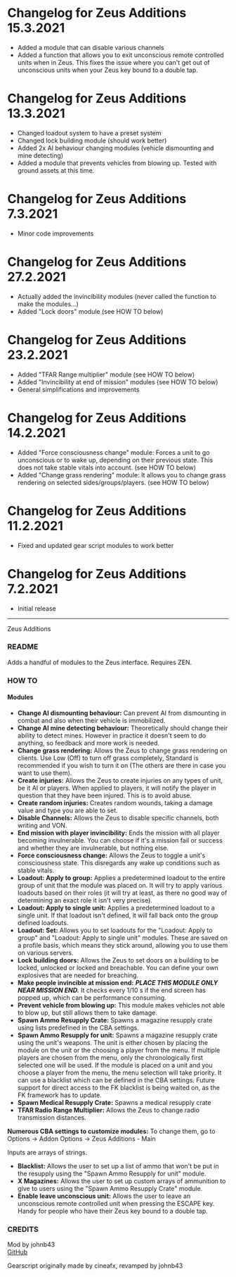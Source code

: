 # Changelog for Zeus Additions 15.3.2021

- Added a module that can disable various channels
- Added a function that allows you to exit unconscious remote controlled units when in Zeus. This fixes the issue where you can't get out of unconscious units when your Zeus key bound to a double tap.

# Changelog for Zeus Additions 13.3.2021

- Changed loadout system to have a preset system
- Changed lock building module (should work better)
- Added 2x AI behaviour changing modules (vehicle dismounting and mine detecting)
- Added a module that prevents vehicles from blowing up. Tested with ground assets at this time.

# Changelog for Zeus Additions 7.3.2021

- Minor code improvements

# Changelog for Zeus Additions 27.2.2021

- Actually added the invincibility modules (never called the function to make the modules...)
- Added "Lock doors" module (see HOW TO below)

# Changelog for Zeus Additions 23.2.2021

- Added "TFAR Range multiplier" module (see HOW TO below)
- Added "Invincibility at end of mission" modules (see HOW TO below)
- General simplifications and improvements

# Changelog for Zeus Additions 14.2.2021

- Added "Force consciousness change" module: Forces a unit to go unconscious or to wake up, depending on their previous state. This does not take stable vitals into account. (see HOW TO below)
- Added "Change grass rendering" module: It allows you to change grass rendering on selected sides/groups/players. (see HOW TO below)

# Changelog for Zeus Additions 11.2.2021

- Fixed and updated gear script modules to work better

# Changelog for Zeus Additions 7.2.2021

- Initial release


---


Zeus Additions
<h3>README</h3>

Adds a handful of modules to the Zeus interface. Requires ZEN.

<h3>HOW TO</h3>
<h4>Modules</h4>

* **Change AI dismounting behaviour:** Can prevent AI from dismounting in combat and also when their vehicle is immobilized.
* **Change AI mine detecting behaviour:** Theoretically should change their ability to detect mines. However in practice it doesn't seem to do anything, so feedback and more work is needed.
* **Change grass rendering:** Allows the Zeus to change grass rendering on clients. Use Low (Off) to turn off grass completely, Standard is recommended if you wish to turn it on (The others are there in case you want to use them).
* **Create injuries:** Allows the Zeus to create injuries on any types of unit, be it AI or players. When applied to players, it will notify the player in question that they have been injured. This is to avoid abuse.
* **Create random injuries:** Creates random wounds, taking a damage value and type you are able to set.
* **Disable Channels:** Allows the Zeus to disable specific channels, both writing and VON.
* **End mission with player invincibility:** Ends the mission with all player becoming invulnerable. You can choose if it's a mission fail or success and whether they are invulnerable, but nothing else.
* **Force consciousness change:** Allows the Zeus to toggle a unit's consciousness state. This disregards any wake up conditions such as stable vitals.
* **Loadout: Apply to group:** Applies a predetermined loadout to the entire group of unit that the module was placed on. It will try to apply various loadouts based on their roles (it will try at least, as there no good way of determining an exact role it isn't very precise).
* **Loadout: Apply to single unit:** Applies a predetermined loadout to a single unit. If that loadout isn't defined, it will fall back onto the group defined loadouts.
* **Loadout: Set:** Allows you to set loadouts for the "Loadout: Apply to group" and "Loadout: Apply to single unit" modules. These are saved on a profile basis, which means they stick around, allowing you to use them on various servers.
* **Lock building doors:** Allows the Zeus to set doors on a building to be locked, unlocked or locked and breachable. You can define your own explosives that are needed for breaching.
* **Make people invincible at mission end:** ***PLACE THIS MODULE ONLY NEAR MISSION END.*** It checks every 1/10 s if the end screen has popped up, which can be performance consuming.
* **Prevent vehicle from blowing up:** This module makes vehicles not able to blow up, but still allows them to take damage.
* **Spawn Ammo Resupply Crate:** Spawns a magazine resupply crate using lists predefined in the CBA settings.
* **Spawn Ammo Resupply for unit:** Spawns a magazine resupply crate using the unit's weapons. The unit is either chosen by placing the module on the unit or the choosing a player from the menu. If multiple players are chosen from the menu, only the chronologically first selected one will be used. If the module is placed on a unit and you choose a player from the menu, the menu selection will take priority. It can use a blacklist which can be defined in the CBA settings. Future support for direct access to the FK blacklist is being waited on, as the FK framework has to update.
* **Spawn Medical Resupply Crate:** Spawns a medical resupply crate
* **TFAR Radio Range Multiplier:** Allows the Zeus to change radio transmission distances.

**Numerous CBA settings to customize modules:** To change them, go to Options -> Addon Options -> Zeus Additions - Main

  Inputs are arrays of strings.
  * **Blacklist:** Allows the user to set up a list of ammo that won't be put in the resupply using the "Spawn Ammo Resupply for unit" module.
  * **X Magazines:** Allows the user to set up custom arrays of ammunition to give to users using the "Spawn Ammo Resupply Crate" module.
  * **Enable leave unconscious unit:** Allows the user to leave an unconscious remote controlled unit when pressing the ESCAPE key. Handy for people who have their Zeus key bound to a double tap.

<h3>CREDITS</h3>

Mod by johnb43<br/>
[GitHub](https://github.com/johnb432/Zeus-Additions)

Gearscript originally made by cineafx, revamped by johnb43

